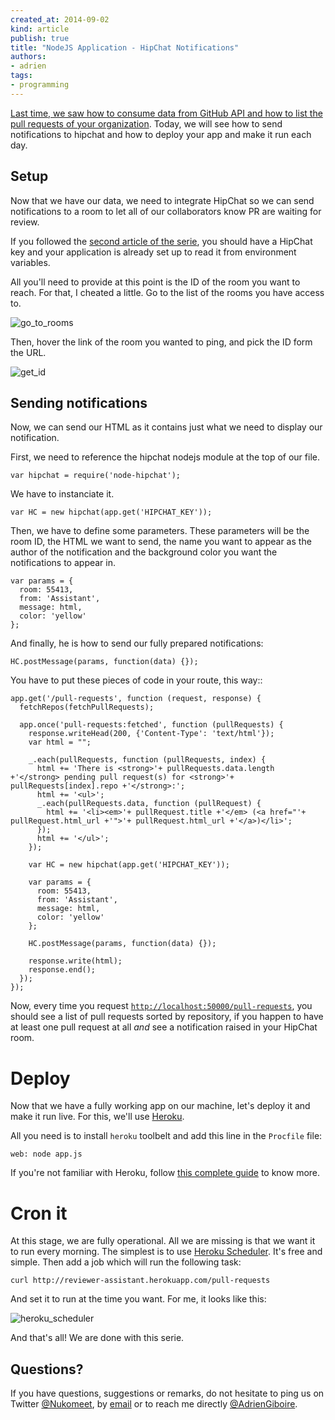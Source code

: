 ```yaml
---
created_at: 2014-09-02
kind: article
publish: true
title: "NodeJS Application - HipChat Notifications"
authors:
- adrien
tags:
- programming
---
```


[Last time, we saw how to consume data from GitHub API and how to list the pull requests of your organization](/2014/05/NodeJS_Requesting_APIs/). Today, we will see how to send notifications to hipchat and how to deploy your app and make it run each day.

## Setup

Now that we have our data, we need to integrate HipChat so we can send notifications to a room to let all of our collaborators know PR are waiting for review.

If you followed the [second article of the serie](/2014/05/NodeJS_Bootstrap/), you should have a HipChat key and your application is already set up to read it from environment variables.

All you'll need to provide at this point is the ID of the room you want to reach. For that, I cheated a little. Go to the list of the rooms you have access to.

![go_to_rooms](/assets/images/blog/nodejs-serie/go_to_rooms.jpg)

Then, hover the link of the room you wanted to ping, and pick the ID form the URL.

![get_id](/assets/images/blog/nodejs-serie/get_id.jpg)

## Sending notifications

Now, we can send our HTML as it contains just what we need to display our notification.

First, we need to reference the hipchat nodejs module at the top of our file.

```
var hipchat = require('node-hipchat');
```

We have to instanciate it.

```
var HC = new hipchat(app.get('HIPCHAT_KEY'));
```

Then, we have to define some parameters. These parameters will be the room ID, the HTML we want to send, the name you want to appear as the author of the notification and the background color you want the notifications to appear in.

```
var params = {
  room: 55413,
  from: 'Assistant',
  message: html,
  color: 'yellow'
};
```

And finally, he is how to send our fully prepared notifications:

```
HC.postMessage(params, function(data) {});
```

You have to put these pieces of code in your route, this way::

```
app.get('/pull-requests', function (request, response) {
  fetchRepos(fetchPullRequests);

  app.once('pull-requests:fetched', function (pullRequests) {
    response.writeHead(200, {'Content-Type': 'text/html'});
    var html = "";

    _.each(pullRequests, function (pullRequests, index) {
      html += 'There is <strong>'+ pullRequests.data.length +'</strong> pending pull request(s) for <strong>'+ pullRequests[index].repo +'</strong>:';
      html += '<ul>';
      _.each(pullRequests.data, function (pullRequest) {
        html += '<li><em>'+ pullRequest.title +'</em> (<a href="'+ pullRequest.html_url +'">'+ pullRequest.html_url +'</a>)</li>';
      });
      html += '</ul>';
    });

    var HC = new hipchat(app.get('HIPCHAT_KEY'));

    var params = {
      room: 55413,
      from: 'Assistant',
      message: html,
      color: 'yellow'
    };

    HC.postMessage(params, function(data) {});

    response.write(html);
    response.end();
  });
});
```

Now, every time you request [`http://localhost:50000/pull-requests`](http://localhost:50000/pull-requests), you should see a list of pull requests sorted by repository, if you happen to have at least one pull request at all *and* see a notification raised in your HipChat room.

# Deploy

Now that we have a fully working app on our machine, let's deploy it and make it run live. For this, we'll use [Heroku](https://www.heroku.com/).

All you need is to install `heroku` toolbelt and add this line in the `Procfile` file:

```
web: node app.js
```

If you're not familiar with Heroku, follow [this complete guide](https://devcenter.heroku.com/articles/getting-started-with-nodejs#introduction) to know more.

# Cron it

At this stage, we are fully operational. All we are missing is that we want it to run every morning. The simplest is to use [Heroku Scheduler](https://addons.heroku.com/scheduler). It's free and simple. Then add a job which will run the following task:

```
curl http://reviewer-assistant.herokuapp.com/pull-requests
```

And set it to run at the time you want. For me, it looks like this:

![heroku_scheduler](/assets/images/blog/nodejs-serie/heroku_scheduler.png)

And that's all! We are done with this serie.

## Questions?

If you have questions, suggestions or remarks, do not hesitate to ping us on Twitter [@Nukomeet](https://twitter.com/nukomeet), by [email](mailto:bonjour+blog@nukomeet.com) or to reach me directly [@AdrienGiboire](https://twitter.com/adriengiboire).
